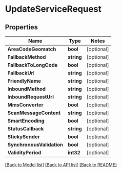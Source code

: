 # UpdateServiceRequest

## Properties
Name | Type | Notes
------------ | ------------- | -------------
**AreaCodeGeomatch** | **bool** | [optional] 
**FallbackMethod** | **string** | [optional] 
**FallbackToLongCode** | **bool** | [optional] 
**FallbackUrl** | **string** | [optional] 
**FriendlyName** | **string** | [optional] 
**InboundMethod** | **string** | [optional] 
**InboundRequestUrl** | **string** | [optional] 
**MmsConverter** | **bool** | [optional] 
**ScanMessageContent** | **string** | [optional] 
**SmartEncoding** | **bool** | [optional] 
**StatusCallback** | **string** | [optional] 
**StickySender** | **bool** | [optional] 
**SynchronousValidation** | **bool** | [optional] 
**ValidityPeriod** | **int32** | [optional] 

[[Back to Model list]](../README.md#documentation-for-models) [[Back to API list]](../README.md#documentation-for-api-endpoints) [[Back to README]](../README.md)


